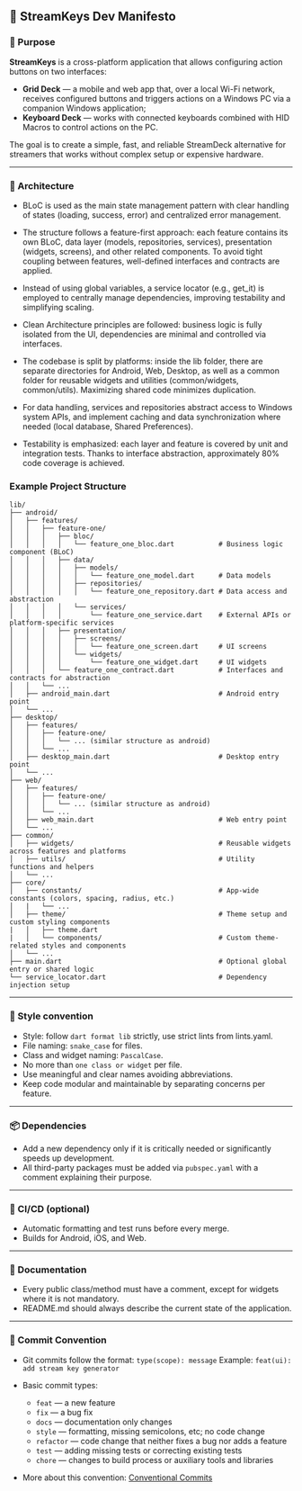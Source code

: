 ## 🧭 StreamKeys Dev Manifesto

### 🎯 Purpose

**StreamKeys** is a cross-platform application that allows configuring action buttons on two interfaces:

* **Grid Deck** — a mobile and web app that, over a local Wi-Fi network, receives configured buttons and triggers actions on a Windows PC via a companion Windows application;
* **Keyboard Deck** — works with connected keyboards combined with HID Macros to control actions on the PC.

The goal is to create a simple, fast, and reliable StreamDeck alternative for streamers that works without complex setup or expensive hardware.

---

### 📐 Architecture

* BLoC is used as the main state management pattern with clear handling of states (loading, success, error) and centralized error management.

* The structure follows a feature-first approach: each feature contains its own BLoC, data layer (models, repositories, services), presentation (widgets, screens), and other related components. To avoid tight coupling between features, well-defined interfaces and contracts are applied.

* Instead of using global variables, a service locator (e.g., get_it) is employed to centrally manage dependencies, improving testability and simplifying scaling.

* Clean Architecture principles are followed: business logic is fully isolated from the UI, dependencies are minimal and controlled via interfaces.

* The codebase is split by platforms: inside the lib folder, there are separate directories for Android, Web, Desktop, as well as a common folder for reusable widgets and utilities (common/widgets, common/utils). Maximizing shared code minimizes duplication.

* For data handling, services and repositories abstract access to Windows system APIs, and implement caching and data synchronization where needed (local database, Shared Preferences).

* Testability is emphasized: each layer and feature is covered by unit and integration tests. Thanks to interface abstraction, approximately 80% code coverage is achieved.

### Example Project Structure

```plaintext
lib/
├── android/
│   ├── features/
│   │   ├── feature-one/
│   │   │   ├── bloc/
│   │   │   │   └── feature_one_bloc.dart           # Business logic component (BLoC)
│   │   │   ├── data/
│   │   │   │   ├── models/
│   │   │   │   │   └── feature_one_model.dart      # Data models
│   │   │   │   ├── repositories/
│   │   │   │   │   └── feature_one_repository.dart # Data access and abstraction
│   │   │   │   └── services/
│   │   │   │       └── feature_one_service.dart    # External APIs or platform-specific services
│   │   │   ├── presentation/
│   │   │   │   ├── screens/
│   │   │   │   │   └── feature_one_screen.dart     # UI screens
│   │   │   │   └── widgets/
│   │   │   │       └── feature_one_widget.dart     # UI widgets
│   │   │   └── feature_one_contract.dart           # Interfaces and contracts for abstraction
│   │   └── ...
│   ├── android_main.dart                           # Android entry point
│   └── ...
├── desktop/
│   ├── features/
│   │   ├── feature-one/
│   │   │   └── ... (similar structure as android)
│   │   └── ...
│   ├── desktop_main.dart                           # Desktop entry point
│   └── ...
├── web/
│   ├── features/
│   │   ├── feature-one/
│   │   │   └── ... (similar structure as android)
│   │   └── ...
│   ├── web_main.dart                               # Web entry point
│   └── ...
├── common/
│   ├── widgets/                                    # Reusable widgets across features and platforms
│   ├── utils/                                      # Utility functions and helpers
│   └── ...
├── core/
│   ├── constants/                                  # App-wide constants (colors, spacing, radius, etc.)
│   |   └── ...
│   ├── theme/                                      # Theme setup and custom styling components
|   │   ├── theme.dart
|   │   └── components/                             # Custom theme-related styles and components
│   └── ...
├── main.dart                                       # Optional global entry or shared logic
└── service_locator.dart                            # Dependency injection setup
```

---

### 🧱 Style convention

* Style: follow `dart format lib` strictly, use strict lints from lints.yaml.
* File naming: `snake_case` for files.
* Class and widget naming: `PascalCase`.
* No more than `one class or widget` per file.
* Use meaningful and clear names avoiding abbreviations.
* Keep code modular and maintainable by separating concerns per feature.

---

### 📦 Dependencies

* Add a new dependency only if it is critically needed or significantly speeds up development.
* All third-party packages must be added via `pubspec.yaml` with a comment explaining their purpose.

---

### 🚀 CI/CD (optional)

* Automatic formatting and test runs before every merge.
* Builds for Android, iOS, and Web.

---

### 📝 Documentation

* Every public class/method must have a comment, except for widgets where it is not mandatory.
* README.md should always describe the current state of the application.

---

### 🔧 Commit Convention

* Git commits follow the format: `type(scope): message`
  Example: `feat(ui): add stream key generator`

* Basic commit types:

  * `feat` — a new feature
  * `fix` — a bug fix
  * `docs` — documentation only changes
  * `style` — formatting, missing semicolons, etc; no code change
  * `refactor` — code change that neither fixes a bug nor adds a feature
  * `test` — adding missing tests or correcting existing tests
  * `chore` — changes to build process or auxiliary tools and libraries

* More about this convention: [Conventional Commits](https://www.conventionalcommits.org/en/v1.0.0/)
